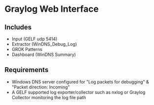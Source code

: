 # Graylog Web Interface
## Includes

* Input (GELF udp 5414)
* Extractor (WinDNS_Debug_Log)
* GROK Patterns
* Dashboard (WinDNS Summary)

## Requirements

* Windows DNS server configured for "Log packets for debugging" & "Packet direction: Incoming"
* A GELF supported log exporter/collector such as nxlog or Graylog Collector monitoring the log file path